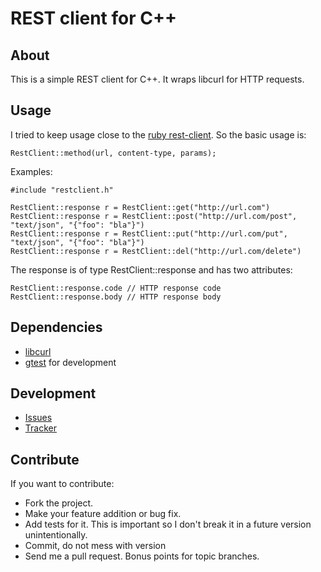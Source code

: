 # REST client for C++

## About
This is a simple REST client for C++. It wraps libcurl for HTTP requests.

## Usage
I tried to keep usage close to the [ruby rest-client][]. So the basic usage is:

    RestClient::method(url, content-type, params);

Examples:

    #include "restclient.h"

    RestClient::response r = RestClient::get("http://url.com")
    RestClient::response r = RestClient::post("http://url.com/post", "text/json", "{"foo": "bla"}")
    RestClient::response r = RestClient::put("http://url.com/put", "text/json", "{"foo": "bla"}")
    RestClient::response r = RestClient::del("http://url.com/delete")

The response is of type RestClient::response and has two attributes:

    RestClient::response.code // HTTP response code
    RestClient::response.body // HTTP response body


## Dependencies
- [libcurl][]
- [gtest][] for development


## Development
- [Issues][]
- [Tracker][]

## Contribute
If you want to contribute:
- Fork the project.
- Make your feature addition or bug fix.
- Add tests for it. This is important so I don't break it in a future version
  unintentionally.
- Commit, do not mess with version
- Send me a pull request. Bonus points for topic branches.


[libcurl]: http://curl.haxx.se/libcurl/
[ruby rest-client]: http://github.com/archiloque/rest-client
[gtest]: http://code.google.com/p/googletest/
[Issues]: https://github.com/mrtazz/restclient-cpp/issues
[Tracker]: https://www.pivotaltracker.com/projects/255177/stories
